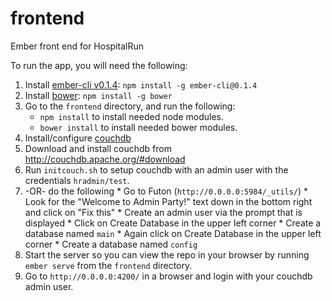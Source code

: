 frontend
========

Ember front end for HospitalRun

To run the app, you will need the following:

1. Install [ember-cli v0.1.4](https://www.npmjs.org/package/ember-cli): `npm install -g ember-cli@0.1.4`
2. Install [bower](https://www.npmjs.org/package/bower): `npm install -g bower`
3. Go to the `frontend` directory, and run the following:
    * `npm install` to install needed node modules.
    * `bower install` to install needed bower modules.
4. Install/configure [couchdb](http://couchdb.apache.org/)
  1. Download and install couchdb from http://couchdb.apache.org/#download
  2. Run `initcouch.sh` to setup couchdb with an admin user with the credentials `hradmin/test`.  
  3. -OR- do the following
    * Go to Futon (`http://0.0.0.0:5984/_utils/`) 
    * Look for the "Welcome to Admin Party!" text down in the bottom right and click on "Fix this"
    * Create an admin user via the prompt that is displayed
    * Click on Create Database in the upper left corner
    * Create a database named `main`
    * Again click on Create Database in the upper left corner
    * Create a database named `config`
5. Start the server so you can view the repo in your browser by running `ember serve` from the `frontend` directory.
6. Go to `http://0.0.0.0:4200/` in a browser and login with your couchdb admin user.
